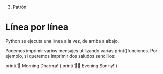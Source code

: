 03. Patrón
# Línea por línea
Python se ejecuta una línea a la vez, de arriba a abajo.

Podemos imprimir varios mensajes utilizando varias print()funciones. Por ejemplo, si queremos imprimir dos saludos sencillos:

print('🌻 Morning Dharma!')
print('🙋🏽 Evening Sonny!')
